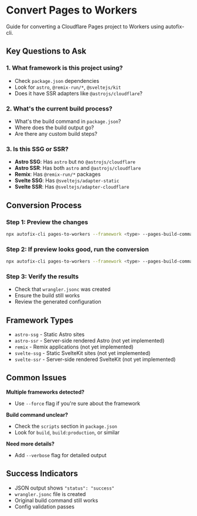 # Convert Pages to Workers

Guide for converting a Cloudflare Pages project to Workers using autofix-cli.

## Key Questions to Ask

### 1. What framework is this project using?
- Check `package.json` dependencies
- Look for `astro`, `@remix-run/*`, `@sveltejs/kit`
- Does it have SSR adapters like `@astrojs/cloudflare`?

### 2. What's the current build process?
- What's the build command in `package.json`?
- Where does the build output go?
- Are there any custom build steps?

### 3. Is this SSG or SSR?
- **Astro SSG**: Has `astro` but no `@astrojs/cloudflare`
- **Astro SSR**: Has both `astro` and `@astrojs/cloudflare`
- **Remix**: Has `@remix-run/*` packages
- **Svelte SSG**: Has `@sveltejs/adapter-static`
- **Svelte SSR**: Has `@sveltejs/adapter-cloudflare`

## Conversion Process

### Step 1: Preview the changes
```bash
npx autofix-cli pages-to-workers --framework <type> --pages-build-command "<command>" --dry-run
```

### Step 2: If preview looks good, run the conversion
```bash
npx autofix-cli pages-to-workers --framework <type> --pages-build-command "<command>"
```

### Step 3: Verify the results
- Check that `wrangler.jsonc` was created
- Ensure the build still works
- Review the generated configuration

## Framework Types
- `astro-ssg` - Static Astro sites
- `astro-ssr` - Server-side rendered Astro (not yet implemented)
- `remix` - Remix applications (not yet implemented)
- `svelte-ssg` - Static SvelteKit sites (not yet implemented)
- `svelte-ssr` - Server-side rendered SvelteKit (not yet implemented)

## Common Issues

**Multiple frameworks detected?**
- Use `--force` flag if you're sure about the framework

**Build command unclear?**
- Check the `scripts` section in `package.json`
- Look for `build`, `build:production`, or similar

**Need more details?**
- Add `--verbose` flag for detailed output

## Success Indicators
- JSON output shows `"status": "success"`
- `wrangler.jsonc` file is created
- Original build command still works
- Config validation passes